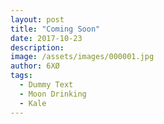 ```yaml
---
layout: post
title: "Coming Soon"
date: 2017-10-23
description: 
image: /assets/images/000001.jpg
author: 6XØ
tags: 
  - Dummy Text
  - Moon Drinking
  - Kale
---
```

